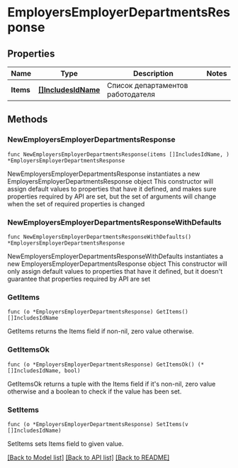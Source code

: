 # EmployersEmployerDepartmentsResponse

## Properties

Name | Type | Description | Notes
------------ | ------------- | ------------- | -------------
**Items** | [**[]IncludesIdName**](IncludesIdName.md) | Список департаментов работодателя | 

## Methods

### NewEmployersEmployerDepartmentsResponse

`func NewEmployersEmployerDepartmentsResponse(items []IncludesIdName, ) *EmployersEmployerDepartmentsResponse`

NewEmployersEmployerDepartmentsResponse instantiates a new EmployersEmployerDepartmentsResponse object
This constructor will assign default values to properties that have it defined,
and makes sure properties required by API are set, but the set of arguments
will change when the set of required properties is changed

### NewEmployersEmployerDepartmentsResponseWithDefaults

`func NewEmployersEmployerDepartmentsResponseWithDefaults() *EmployersEmployerDepartmentsResponse`

NewEmployersEmployerDepartmentsResponseWithDefaults instantiates a new EmployersEmployerDepartmentsResponse object
This constructor will only assign default values to properties that have it defined,
but it doesn't guarantee that properties required by API are set

### GetItems

`func (o *EmployersEmployerDepartmentsResponse) GetItems() []IncludesIdName`

GetItems returns the Items field if non-nil, zero value otherwise.

### GetItemsOk

`func (o *EmployersEmployerDepartmentsResponse) GetItemsOk() (*[]IncludesIdName, bool)`

GetItemsOk returns a tuple with the Items field if it's non-nil, zero value otherwise
and a boolean to check if the value has been set.

### SetItems

`func (o *EmployersEmployerDepartmentsResponse) SetItems(v []IncludesIdName)`

SetItems sets Items field to given value.



[[Back to Model list]](../README.md#documentation-for-models) [[Back to API list]](../README.md#documentation-for-api-endpoints) [[Back to README]](../README.md)


